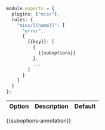 ```ts
module.exports = {
  plugins: ["misc"],
  rules: {
    "misc/{{name}}": [
      "error",
      {
        {{key}}: [
          {
            {{suboptions}}
          },
          ...
        ]
      }
    ]
  }
};
```

| Option | Description | Default |
| :----- | :----- | :----- |
{{suboptions-annotation}}
